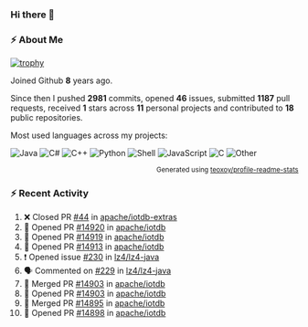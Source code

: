 ### Hi there 👋

### :zap: About Me

[![trophy](https://github-profile-trophy.vercel.app/?username=HTHou&theme=onedark)](https://github.com/ryo-ma/github-profile-trophy)
   
Joined Github **8** years ago.

Since then I pushed **2981** commits, opened **46** issues, submitted **1187** pull requests, received **1** stars across **11** personal projects and contributed to **18** public repositories.

Most used languages across my projects:

![Java](https://img.shields.io/static/v1?style=flat-square&label=%E2%A0%80&color=555&labelColor=%23b07219&message=Java%EF%B8%B189.3%25)
![C#](https://img.shields.io/static/v1?style=flat-square&label=%E2%A0%80&color=555&labelColor=%23178600&message=C%23%EF%B8%B13.9%25)
![C++](https://img.shields.io/static/v1?style=flat-square&label=%E2%A0%80&color=555&labelColor=%23f34b7d&message=C%2B%2B%EF%B8%B12.7%25)
![Python](https://img.shields.io/static/v1?style=flat-square&label=%E2%A0%80&color=555&labelColor=%233572A5&message=Python%EF%B8%B10.7%25)
![Shell](https://img.shields.io/static/v1?style=flat-square&label=%E2%A0%80&color=555&labelColor=%2389e051&message=Shell%EF%B8%B10.7%25)
![JavaScript](https://img.shields.io/static/v1?style=flat-square&label=%E2%A0%80&color=555&labelColor=%23f1e05a&message=JavaScript%EF%B8%B10.5%25)
![C](https://img.shields.io/static/v1?style=flat-square&label=%E2%A0%80&color=555&labelColor=%23555555&message=C%EF%B8%B10.4%25)
![Other](https://img.shields.io/static/v1?style=flat-square&label=%E2%A0%80&color=555&labelColor=%23ededed&message=Other%EF%B8%B11.4%25)

<p align="right"><sub>Generated using <a href="https://github.com/marketplace/actions/profile-readme-stats">teoxoy/profile-readme-stats</a></sub></p>


<!--![](https://github.com/HTHou/HTHou/blob/output/github-contribution-grid-snake.svg)-->

<!--![Haonan Hou's github stats](https://github-readme-stats.vercel.app/api?username=HTHou&count_private=true&show_icons=true&theme=onedark)-->

<!--![Haonan Hou's wakatime stats](https://github-readme-stats.vercel.app/api/wakatime?username=HTHou&layout=compact&theme=onedark)-->

<!--![Top Langs](https://github-readme-stats.vercel.app/api/top-langs/?username=HTHou&theme=onedark&layout=compact)-->

### :zap: Recent Activity
<!--START_SECTION:activity-->
1. ❌ Closed PR [#44](https://github.com/apache/iotdb-extras/pull/44) in [apache/iotdb-extras](https://github.com/apache/iotdb-extras)
2. 💪 Opened PR [#14920](https://github.com/apache/iotdb/pull/14920) in [apache/iotdb](https://github.com/apache/iotdb)
3. 💪 Opened PR [#14919](https://github.com/apache/iotdb/pull/14919) in [apache/iotdb](https://github.com/apache/iotdb)
4. 💪 Opened PR [#14913](https://github.com/apache/iotdb/pull/14913) in [apache/iotdb](https://github.com/apache/iotdb)
5. ❗ Opened issue [#230](https://github.com/lz4/lz4-java/issues/230) in [lz4/lz4-java](https://github.com/lz4/lz4-java)
6. 🗣 Commented on [#229](https://github.com/lz4/lz4-java/issues/229#issuecomment-2670787027) in [lz4/lz4-java](https://github.com/lz4/lz4-java)
7. 🎉 Merged PR [#14903](https://github.com/apache/iotdb/pull/14903) in [apache/iotdb](https://github.com/apache/iotdb)
8. 💪 Opened PR [#14903](https://github.com/apache/iotdb/pull/14903) in [apache/iotdb](https://github.com/apache/iotdb)
9. 🎉 Merged PR [#14895](https://github.com/apache/iotdb/pull/14895) in [apache/iotdb](https://github.com/apache/iotdb)
10. 💪 Opened PR [#14898](https://github.com/apache/iotdb/pull/14898) in [apache/iotdb](https://github.com/apache/iotdb)
<!--END_SECTION:activity-->

<!--
**HTHou/HTHou** is a ✨ _special_ ✨ repository because its `README.md` (this file) appears on your GitHub profile.

Here are some ideas to get you started:

- 🔭 I’m currently working on ...
- 🌱 I’m currently learning ...
- 👯 I’m looking to collaborate on ...
- 🤔 I’m looking for help with ...
- 💬 Ask me about ...
- 📫 How to reach me: ...
- 😄 Pronouns: ...
- ⚡ Fun fact: ...
-->
